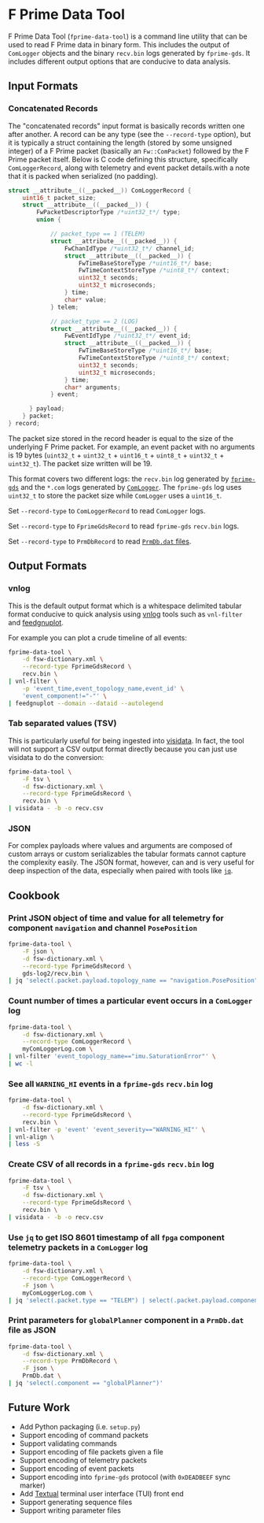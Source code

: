 # F Prime Data Tool

F Prime Data Tool (`fprime-data-tool`) is a command line utility that can be used to read F Prime data in binary form. This includes the output of `ComLogger` objects and the binary `recv.bin` logs generated by `fprime-gds`.  It includes different output options that are conducive to data analysis.

## Input Formats

### Concatenated Records

The "concatenated records" input format is basically records written one after another.  A record can be any type (see the `--record-type` option), but it is typically a struct containing the length (stored by some unsigned integer) of a F Prime packet (basically an `Fw::ComPacket`) followed by the F Prime packet itself.  Below is C code defining this structure, specifically `ComLoggerRecord`, along with telemetry and event packet details.with a note that it is packed when serialized (no padding).

```c
struct __attribute__((__packed__)) ComLoggerRecord {
    uint16_t packet_size;
    struct __attribute__((__packed__)) {
        FwPacketDescriptorType /*uint32_t*/ type;
        union {

            // packet_type == 1 (TELEM)
            struct __attribute__((__packed__)) {
                FwChanIdType /*uint32_t*/ channel_id;
                struct __attribute__((__packed__)) {
                    FwTimeBaseStoreType /*uint16_t*/ base;
                    FwTimeContextStoreType /*uint8_t*/ context;
                    uint32_t seconds;
                    uint32_t microseconds;
                } time;
                char* value;
            } telem;

            // packet_type == 2 (LOG)
            struct __attribute__((__packed__)) {
                FwEventIdType /*uint32_t*/ event_id;
                struct __attribute__((__packed__)) {
                    FwTimeBaseStoreType /*uint16_t*/ base;
                    FwTimeContextStoreType /*uint8_t*/ context;
                    uint32_t seconds;
                    uint32_t microseconds;
                } time;
                char* arguments;
            } event;

      } payload;
    } packet;
} record;
```

The packet size stored in the record header is equal to the size of the underlying F Prime packet.  For example, an event packet with no arguments is 19 bytes (`uint32_t` + `uint32_t` + `uint16_t` + `uint8_t` + `uint32_t` + `uint32_t`).  The packet size written will be 19.

This format covers two different logs: the `recv.bin` log generated by [`fprime-gds`](https://github.com/fprime-community/fprime-gds) and the `*.com` logs generated by [`ComLogger`](https://github.com/nasa/fprime/tree/devel/Svc/ComLogger).  The `fprime-gds` log uses `uint32_t` to store the packet size while `ComLogger` uses a `uint16_t`.

Set `--record-type` to `ComLoggerRecord` to read `ComLogger` logs.

Set `--record-type` to `FprimeGdsRecord` to read `fprime-gds` `recv.bin` logs.

Set `--record-type` to `PrmDbRecord` to read [`PrmDb.dat` files](https://github.com/nasa/fprime/tree/devel/Svc/PrmDb).

## Output Formats

### vnlog

This is the default output format which is a whitespace delimited tabular format conducive to quick analysis using [vnlog](https://github.com/dkogan/vnlog) tools such as `vnl-filter` and [feedgnuplot](https://github.com/dkogan/feedgnuplot).

For example you can plot a crude timeline of all events:

```sh
fprime-data-tool \
    -d fsw-dictionary.xml \
    --record-type FprimeGdsRecord \
    recv.bin \
| vnl-filter \
    -p 'event_time,event_topology_name,event_id' \
    'event_component!="-"' \
| feedgnuplot --domain --dataid --autolegend
```

### Tab separated values (TSV)

This is particularly useful for being ingested into [visidata](https://www.visidata.org/).  In fact, the tool will not support a CSV output format directly because you can just use visidata to do the conversion:

```sh
fprime-data-tool \
    -F tsv \
    -d fsw-dictionary.xml \
    --record-type FprimeGdsRecord \
    recv.bin \
| visidata - -b -o recv.csv
```

### JSON

For complex payloads where values and arguments are composed of custom arrays or custom serializables the tabular formats cannot capture the complexity easily.  The JSON format, however, can and is very useful for deep inspection of the data, especially when paired with tools like [`jq`](https://jqlang.github.io/jq/).

## Cookbook

### Print JSON object of time and value for all telemetry for component `navigation` and channel `PosePosition`

```sh
fprime-data-tool \
    -F json \
    -d fsw-dictionary.xml \
    --record-type FprimeGdsRecord \
    gds-log2/recv.bin \
| jq 'select(.packet.payload.topology_name == "navigation.PosePosition") | {"time": .packet.payload.time.value, "value": .packet.payload.value}' -c
```

### Count number of times a particular event occurs in a `ComLogger` log

```sh
fprime-data-tool \
    -d fsw-dictionary.xml \
    --record-type ComLoggerRecord \
    myComLoggerLog.com \
| vnl-filter 'event_topology_name=="imu.SaturationError"' \
| wc -l
```

### See all `WARNING_HI` events in a `fprime-gds` `recv.bin` log

```sh
fprime-data-tool \
    -d fsw-dictionary.xml \
    --record-type FprimeGdsRecord \
    recv.bin \
| vnl-filter -p 'event' 'event_severity=="WARNING_HI"' \
| vnl-align \
| less -S
```

### Create CSV of all records in a `fprime-gds` `recv.bin` log

```sh
fprime-data-tool \
    -F tsv \
    -d fsw-dictionary.xml \
    --record-type FprimeGdsRecord \
    recv.bin \
| visidata - -b -o recv.csv
```

### Use `jq` to get ISO 8601 timestamp of all `fpga` component telemetry packets in a `ComLogger` log

```sh
fprime-data-tool \
    -d fsw-dictionary.xml \
    --record-type ComLoggerRecord \
    -F json \
    myComLoggerLog.com \
| jq 'select(.packet.type == "TELEM") | select(.packet.payload.component == "fpga") | .packet.payload.time.utc_iso8601'
```

### Print parameters for `globalPlanner` component in a `PrmDb.dat` file as JSON

```sh
fprime-data-tool \
    -d fsw-dictionary.xml \
    --record-type PrmDbRecord \
    -F json \
    PrmDb.dat \
| jq 'select(.component == "globalPlanner")'
```

## Future Work

- Add Python packaging (i.e. `setup.py`)
- Support encoding of command packets
- Support validating commands
- Support encoding of file packets given a file
- Support encoding of telemetry packets
- Support encoding of event packets
- Support encoding into `fprime-gds` protocol (with `0xDEADBEEF` sync marker)
- Add [Textual](https://textual.textualize.io/) terminal user interface (TUI) front end
- Support generating sequence files
- Support writing parameter files
